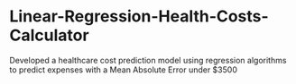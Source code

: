 # Linear-Regression-Health-Costs-Calculator
Developed a healthcare cost prediction model using regression algorithms to predict expenses with a Mean Absolute Error under $3500
